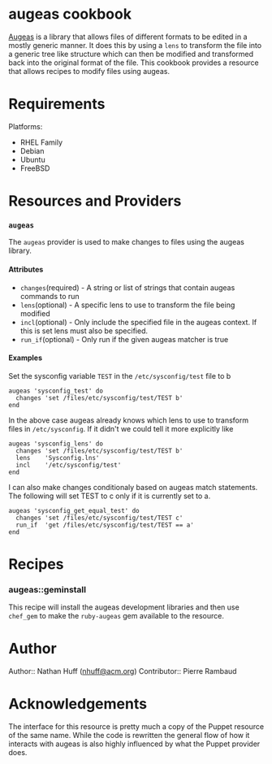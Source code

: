 # augeas cookbook

[Augeas](http://augeas.net/) is a library that allows files of different formats to be
edited in a mostly generic manner.  It does this by using a `lens` to transform the file
into a generic tree like structure which can then be modified and transformed back into
the original format of the file.  This cookbook provides a resource that allows recipes to
modify files using augeas.

# Requirements

Platforms:

* RHEL Family
* Debian
* Ubuntu
* FreeBSD

# Resources and Providers
### `augeas`

The `augeas` provider is used to make changes to files using the augeas library.

#### Attributes
* `changes`(required) - A string or list of strings that contain augeas commands to run
* `lens`(optional) - A specific lens to use to transform the file being modified
* `incl`(optional) - Only include the specified file in the augeas context. If this is set lens must also be specified.
* `run_if`(optional) - Only run if the given augeas matcher is true

#### Examples

Set the sysconfig variable `TEST` in the `/etc/sysconfig/test` file to b
```
augeas 'sysconfig_test' do
  changes 'set /files/etc/sysconfig/test/TEST b'
end
```

In the above case augeas already knows which lens to use to transform files
in `/etc/sysconfig`. If it didn't we could tell it more explicitly like

```
augeas 'sysconfig_lens' do
  changes 'set /files/etc/sysconfig/test/TEST b'
  lens    'Sysconfig.lns'
  incl    '/etc/sysconfig/test'
end
```

I can also make changes conditionaly based on augeas match statements.  The following will set TEST to c only if it is currently set to a.

```
augeas 'sysconfig_get_equal_test' do
  changes 'set /files/etc/sysconfig/test/TEST c'
  run_if  'get /files/etc/sysconfig/test/TEST == a'
end
```

# Recipes

### augeas::geminstall

This recipe will install the augeas development libraries and then use `chef_gem` to
make the `ruby-augeas` gem available to the resource.

# Author

Author:: Nathan Huff (nhuff@acm.org)
Contributor:: Pierre Rambaud

# Acknowledgements

The interface for this resource is pretty much a copy of the Puppet resource of the same
name.  While the code is rewritten the general flow of how it interacts with augeas is
also highly influenced by what the Puppet provider does.
